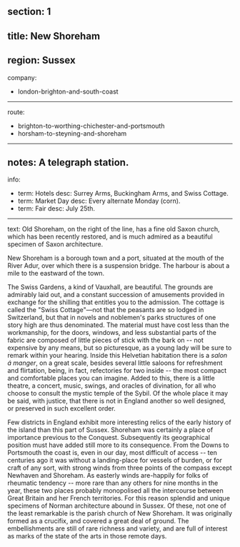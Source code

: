 ﻿section: 1
----
title: New Shoreham
----
region: Sussex
----
company:
- london-brighton-and-south-coast
----
route:
- brighton-to-worthing-chichester-and-portsmouth
- horsham-to-steyning-and-shoreham
----
notes: A telegraph station.
----
info:
- term: Hotels
  desc: Surrey Arms, Buckingham Arms, and Swiss Cottage.
- term: Market Day
  desc: Every alternate Monday (corn).
- term: Fair
  desc: July 25th.
----
text: Old <span class="u-smcp">Shoreham</span>, on the right of the line, has a fine old Saxon church, which has been recently restored, and is much admired as a beautiful specimen of Saxon architecture.

<span class="u-smcp">New Shoreham</span> is a borough town and a port, situated at the mouth of the River Adur, over which there is a suspension bridge. The harbour is about a mile to the eastward of the town.

The <span class="u-smcp">Swiss Gardens</span>, a kind of Vauxhall, are beautiful. The grounds are admirably laid out, and a constant succession of amusements provided in exchange for the shilling that entitles you to the admission. The cottage is called the "Swiss Cottage"—not that the peasants are so lodged in Switzerland, but that in novels and noblemen's parks structures of one story high are thus denominated. The material must have cost less than the workmanship, for the doors, windows, and less substantial parts of the fabric are composed of little pieces of stick with the bark on -- not expensive by any means, but so picturesque, as a young lady will be sure to remark within your hearing. Inside this Helvetian habitation there is a *salon á manger*, on a great scale, besides several little saloons for refreshment and flirtation, being, in fact, refectories for two inside -- the most compact and comfortable places you can imagine. Added to this, there is a little theatre, a concert, music, swings, and oracles of divination, for all who choose to consult the mystic temple of the Sybil. Of the whole place it may be said, with justice, that there is not in England another so well designed, or preserved in such excellent order.

Few districts in England exhibit more interesting relics of the early history of the island than this part of Sussex. Shoreham was certainly a place of importance previous to the Conquest. Subsequently its geographical position must have added still more to its consequence. From the Downs to Portsmouth the coast is, even in our day, most difficult of access -- ten centuries ago it was without a landing-place for vessels of burden, or for craft of any sort, with strong winds from three points of the compass except Newhaven and Shoreham. As easterly winds are-happily for folks of rheumatic tendency -- more rare than any others for nine months in the year, these two places probably monopolised all the intercourse between Great Britain and her French territories. For this reason splendid and unique specimens of Norman architecture abound in Sussex. Of these, not one of the least remarkable is the parish church of New Shoreham. It was originally formed as a crucifix, and covered a great deal of ground. The embellishments are still of rare richness and variety, and are full of interest as marks of the state of the arts in those remote days.
